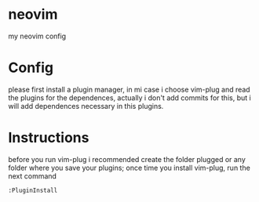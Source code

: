 # neovim
my neovim config 

# Config #

please first install a plugin manager, in mi case i choose vim-plug and read the plugins for the dependences, actually i don't add commits for this, but i will add dependences necessary in this plugins.

# Instructions # 
before you run vim-plug i recommended create the folder plugged or any folder where you save your plugins; once time you install vim-plug,  run the next command 
~~~~
:PluginInstall
~~~~

